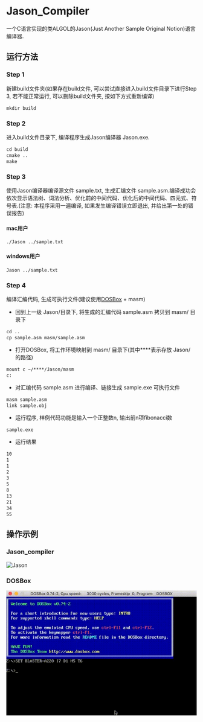 # Jason_Compiler
一个C语言实现的类ALGOL的Jason(Just Another Sample Original Notion)语言编译器.
## 运行方法
### Step 1
新建build文件夹(如果存在build文件, 可以尝试直接进入build文件目录下进行Step 3, 若不能正常运行, 可以删除build文件夹, 按如下方式重新编译)
```
mkdir build
```
### Step 2
进入build文件目录下, 编译程序生成Jason编译器 Jason.exe.
```
cd build
cmake ..
make
```
### Step 3
使用Jason编译器编译源文件 sample.txt, 生成汇编文件 sample.asm.编译成功会依次显示语法树、词法分析、优化前的中间代码、优化后的中间代码、四元式、符号表.(注意: 本程序采用一遍编译, 如果发生编译错误立即退出, 并给出第一处的错误报告)
#### mac用户
```
./Jason ../sample.txt
```
#### windows用户
```
Jason ../sample.txt
```
### Step 4
编译汇编代码, 生成可执行文件(建议使用[DOSBox](https://www.dosbox.com/download.php?main=1) + masm)
* 回到上一级 Jason/目录下, 将生成的汇编代码 sample.asm 拷贝到 masm/ 目录下
```
cd ..
cp sample.asm masm/sample.asm
```
* 打开DOSBox, 将工作环境映射到 masm/ 目录下(其中****表示存放 Jason/ 的路径)
```
mount c ~/****/Jason/masm
c:
```
* 对汇编代码 sample.asm 进行编译、链接生成 sample.exe 可执行文件
```
masm sample.asm
link sample.obj
```
* 运行程序, 样例代码功能是输入一个正整数n, 输出前n项fibonacci数
```
sample.exe
```
* 运行结果
```
10
1
1
2
3
5
8
13
21
34
55
```
## 操作示例
### Jason_compiler
![Jason](Instructions/Jason.gif)
### DOSBox
![DOSBox](Instructions/DOSBox.gif)

